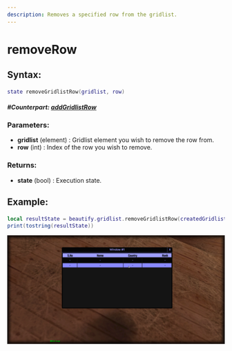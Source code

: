 ```yaml
---
description: Removes a specified row from the gridlist.
---
```


# removeRow

## **Syntax:**

```lua
state removeGridlistRow(gridlist, row)
```

#### _**\#Counterpart:**_ [_**addGridlistRow**_](addgridlistrow.md)

### **Parameters:**

* **gridlist** \(element\) : Gridlist element you wish to remove the row from.
* **row** \(int\) : Index of the row you wish to remove.

### **Returns:**

* **state** \(bool\) : Execution state.

## **Example:**

```lua
local resultState = beautify.gridlist.removeGridlistRow(createdGridlist, 1)
print(tostring(resultState))
```

![](../../.gitbook/assets/removegridlistrow.png)

